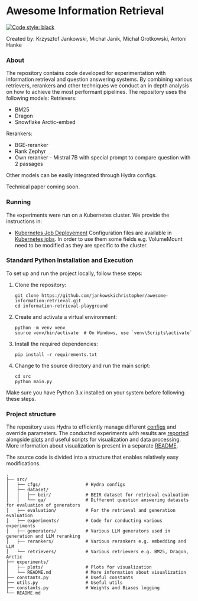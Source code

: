 # Awesome Information Retrieval

<p align="left">
<a href="https://github.com/psf/black"><img alt="Code style: black" src="https://img.shields.io/badge/code%20style-black-000000.svg"></a>
</p>

Created by: Krzysztof Jankowski, Michał Janik, Michał Grotkowski, Antoni Hanke
### About
The repository contains code developed for experimentation with information retrieval and question answering systems.
By combining various retrievers, rerankers and other techniques we conduct an in depth analysis on how to achieve the most performant pipelines.
The repository uses the following models:
Retrievers:
- BM25
- Dragon
- Snowflake Arctic-embed

Rerankers:
- BGE-reranker
- Rank Zephyr
- Own reranker - Mistral 7B with special prompt to compare question with 2 passages

Other models can be easily integrated through Hydra configs.


Technical paper coming soon.


### Running
The experiments were run on a Kubernetes cluster. We provide the instructions in:
- [Kubernetes Job Deployement](/docs/jobs.md)
Configuration files are available in [Kubernetes jobs](/jobs/).
In order to use them some fields e.g. VolumeMount need to be modified as they are specific to the cluster.

### Standard Python Installation and Execution

To set up and run the project locally, follow these steps:

1. Clone the repository:
   ```
   git clone https://github.com/jankowskichristopher/awesome-information-retrieval.git
   cd information-retrieval-playground
   ```

2. Create and activate a virtual environment:
   ```
   python -m venv venv
   source venv/bin/activate  # On Windows, use `venv\Scripts\activate`
   ```

3. Install the required dependencies:
   ```
   pip install -r requirements.txt
   ```

4. Change to the source directory and run the main script:
   ```
   cd src
   python main.py
   ```

Make sure you have Python 3.x installed on your system before following these steps.

### Project structure
The repository uses Hydra to efficiently manage different [configs](/src/cfgs/) and override parameters.
The conducted experiments with results are [reported](/experiments/) alongside [plots](/experiments/plots) and useful scripts for visualization and data processing. More information about visualization is present in a separate [README](/experiments/README.md).

The source code is divided into a structure that enables relatively easy modifications.

```
.
├── src/
│   ├── cfgs/                 # Hydra configs
│   ├── dataset/
│   │   ├── beir/             # BEIR dataset for retrieval evaluation
│   │   └── qa/               # Different question answering datasets for evaluation of generators
│   ├── evaluation/           # For the retrieval and generation evaluation
│   ├── experiments/          # Code for conducting various experiments
│   ├── generators/           # Various LLM generators used in generation and LLM reranking
│   ├── rerankers/            # Various rerankers e.g. embedding and LLM
│   └── retrievers/           # Various retrievers e.g. BM25, Dragon, Arctic
├── experiments/
│   ├── plots/                # Plots for visualization
│   └── README.md             # More information about visualization
├── constants.py              # Useful constants
├── utils.py                  # Useful utils
├── constants.py              # Weights and Biases logging
└── README.md

```
